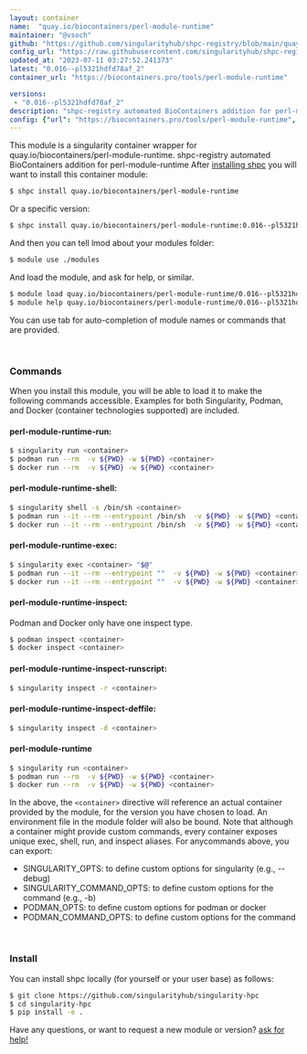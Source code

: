 ```yaml
---
layout: container
name:  "quay.io/biocontainers/perl-module-runtime"
maintainer: "@vsoch"
github: "https://github.com/singularityhub/shpc-registry/blob/main/quay.io/biocontainers/perl-module-runtime/container.yaml"
config_url: "https://raw.githubusercontent.com/singularityhub/shpc-registry/main/quay.io/biocontainers/perl-module-runtime/container.yaml"
updated_at: "2023-07-11 03:27:52.241373"
latest: "0.016--pl5321hdfd78af_2"
container_url: "https://biocontainers.pro/tools/perl-module-runtime"

versions:
 - "0.016--pl5321hdfd78af_2"
description: "shpc-registry automated BioContainers addition for perl-module-runtime"
config: {"url": "https://biocontainers.pro/tools/perl-module-runtime", "maintainer": "@vsoch", "description": "shpc-registry automated BioContainers addition for perl-module-runtime", "latest": {"0.016--pl5321hdfd78af_2": "sha256:3c37f2f8c8c7375b014692652ebeecc9c41088de033d9c4d662cf3472ee7ff69"}, "tags": {"0.016--pl5321hdfd78af_2": "sha256:3c37f2f8c8c7375b014692652ebeecc9c41088de033d9c4d662cf3472ee7ff69"}, "docker": "quay.io/biocontainers/perl-module-runtime"}
---
```


This module is a singularity container wrapper for quay.io/biocontainers/perl-module-runtime.
shpc-registry automated BioContainers addition for perl-module-runtime
After [installing shpc](#install) you will want to install this container module:


```bash
$ shpc install quay.io/biocontainers/perl-module-runtime
```

Or a specific version:

```bash
$ shpc install quay.io/biocontainers/perl-module-runtime:0.016--pl5321hdfd78af_2
```

And then you can tell lmod about your modules folder:

```bash
$ module use ./modules
```

And load the module, and ask for help, or similar.

```bash
$ module load quay.io/biocontainers/perl-module-runtime/0.016--pl5321hdfd78af_2
$ module help quay.io/biocontainers/perl-module-runtime/0.016--pl5321hdfd78af_2
```

You can use tab for auto-completion of module names or commands that are provided.

<br>

### Commands

When you install this module, you will be able to load it to make the following commands accessible.
Examples for both Singularity, Podman, and Docker (container technologies supported) are included.

#### perl-module-runtime-run:

```bash
$ singularity run <container>
$ podman run --rm  -v ${PWD} -w ${PWD} <container>
$ docker run --rm  -v ${PWD} -w ${PWD} <container>
```

#### perl-module-runtime-shell:

```bash
$ singularity shell -s /bin/sh <container>
$ podman run --it --rm --entrypoint /bin/sh  -v ${PWD} -w ${PWD} <container>
$ docker run --it --rm --entrypoint /bin/sh  -v ${PWD} -w ${PWD} <container>
```

#### perl-module-runtime-exec:

```bash
$ singularity exec <container> "$@"
$ podman run --it --rm --entrypoint ""  -v ${PWD} -w ${PWD} <container> "$@"
$ docker run --it --rm --entrypoint ""  -v ${PWD} -w ${PWD} <container> "$@"
```

#### perl-module-runtime-inspect:

Podman and Docker only have one inspect type.

```bash
$ podman inspect <container>
$ docker inspect <container>
```

#### perl-module-runtime-inspect-runscript:

```bash
$ singularity inspect -r <container>
```

#### perl-module-runtime-inspect-deffile:

```bash
$ singularity inspect -d <container>
```



#### perl-module-runtime

```bash
$ singularity run <container>
$ podman run --rm  -v ${PWD} -w ${PWD} <container>
$ docker run --rm  -v ${PWD} -w ${PWD} <container>
```


In the above, the `<container>` directive will reference an actual container provided
by the module, for the version you have chosen to load. An environment file in the
module folder will also be bound. Note that although a container
might provide custom commands, every container exposes unique exec, shell, run, and
inspect aliases. For anycommands above, you can export:

 - SINGULARITY_OPTS: to define custom options for singularity (e.g., --debug)
 - SINGULARITY_COMMAND_OPTS: to define custom options for the command (e.g., -b)
 - PODMAN_OPTS: to define custom options for podman or docker
 - PODMAN_COMMAND_OPTS: to define custom options for the command

<br>

### Install

You can install shpc locally (for yourself or your user base) as follows:

```bash
$ git clone https://github.com/singularityhub/singularity-hpc
$ cd singularity-hpc
$ pip install -e .
```

Have any questions, or want to request a new module or version? [ask for help!](https://github.com/singularityhub/singularity-hpc/issues)